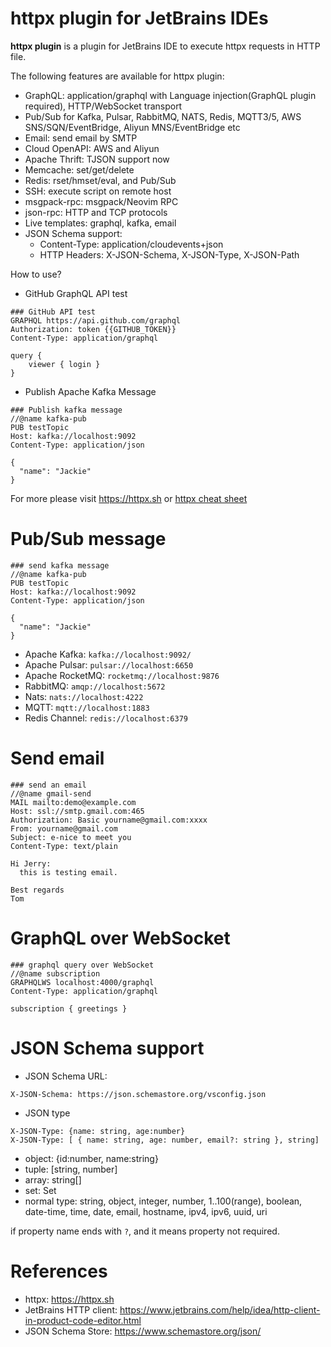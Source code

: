 httpx plugin for JetBrains IDEs
==============================

<!-- Plugin description -->
**httpx plugin** is a plugin for JetBrains IDE to execute httpx requests in HTTP file.

The following features are available for httpx plugin:

- GraphQL: application/graphql with Language injection(GraphQL plugin required), HTTP/WebSocket transport
- Pub/Sub for Kafka, Pulsar, RabbitMQ, NATS, Redis, MQTT3/5, AWS SNS/SQN/EventBridge, Aliyun MNS/EventBridge etc
- Email: send email by SMTP
- Cloud OpenAPI: AWS and Aliyun
- Apache Thrift: TJSON support now
- Memcache: set/get/delete
- Redis: rset/hmset/eval, and Pub/Sub
- SSH: execute script on remote host
- msgpack-rpc: msgpack/Neovim RPC
- json-rpc: HTTP and TCP protocols
- Live templates: graphql, kafka, email
- JSON Schema support:
    * Content-Type: application/cloudevents+json
    * HTTP Headers:  X-JSON-Schema, X-JSON-Type, X-JSON-Path

How to use?

* GitHub GraphQL API test

```
### GitHub API test
GRAPHQL https://api.github.com/graphql
Authorization: token {{GITHUB_TOKEN}}
Content-Type: application/graphql

query {
    viewer { login }
}
```

* Publish Apache Kafka Message

```
### Publish kafka message
//@name kafka-pub
PUB testTopic
Host: kafka://localhost:9092
Content-Type: application/json

{
  "name": "Jackie"
}
```

For more please visit https://httpx.sh or [httpx cheat sheet](https://cheatography.com/linux-china/cheat-sheets/httpx/)

<!-- Plugin description end -->

# Pub/Sub message

```
### send kafka message
//@name kafka-pub
PUB testTopic
Host: kafka://localhost:9092
Content-Type: application/json

{
  "name": "Jackie"
}
```

* Apache Kafka: `kafka://localhost:9092/`
* Apache Pulsar: `pulsar://localhost:6650`
* Apache RocketMQ: `rocketmq://localhost:9876`
* RabbitMQ: `amqp://localhost:5672`
* Nats:  `nats://localhost:4222`
* MQTT: `mqtt://localhost:1883`
* Redis Channel: `redis://localhost:6379`

# Send email

```
### send an email
//@name gmail-send
MAIL mailto:demo@example.com
Host: ssl://smtp.gmail.com:465
Authorization: Basic yourname@gmail.com:xxxx
From: yourname@gmail.com
Subject: e-nice to meet you
Content-Type: text/plain
                
Hi Jerry:
  this is testing email.
                
Best regards
Tom
```

# GraphQL over WebSocket

```
### graphql query over WebSocket
//@name subscription
GRAPHQLWS localhost:4000/graphql
Content-Type: application/graphql

subscription { greetings }
```

# JSON Schema support

* JSON Schema URL:

```
X-JSON-Schema: https://json.schemastore.org/vsconfig.json
```

* JSON type

```
X-JSON-Type: {name: string, age:number}
X-JSON-Type: [ { name: string, age: number, email?: string }, string]
```

* object: {id:number, name:string}
* tuple: [string, number]
* array: string[]
* set: Set<string>
* normal type: string, object, integer, number, 1..100(range), boolean, date-time, time, date, email, hostname, ipv4, ipv6, uuid, uri

if property name ends with `?`, and it means property not required.

# References

* httpx: https://httpx.sh
* JetBrains HTTP client: https://www.jetbrains.com/help/idea/http-client-in-product-code-editor.html
* JSON Schema Store: https://www.schemastore.org/json/






